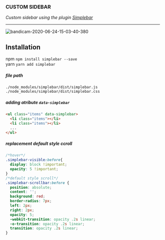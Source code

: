 ### CUSTOM SIDEBAR



*Custom sidebar using the plugin [Simplebar](https://github.com/Grsmto/simplebar)*

---
![bandicam-2020-06-24-15-03-40-380](https://user-images.githubusercontent.com/16353858/85553067-49ba8c00-b62c-11ea-9d4c-5ac458334327.gif)

## Installation <br>
npm `npm install simplebar --save` <br>
yarn `yarn add simplebar`

##### file path <br>
`./node_modules/simplebar/dist/simplebar.js` <br>
`./node_modules/simplebar/dist/simplebar.css`

##### adding atribute `data-simplebar`<br>
```html
<ul class="items" data-simplebar>
  <li class="items"></li>
  <li class="items"></li>
  ...
</ul>                   
```

##### replacement default style ccroll <br>
```css
/*hover*/
.simplebar-visible:before{
  display: block !important;
  opacity: 5 !important;
}
/*default style scroll*/
.simplebar-scrollbar:before {
  position: absolute;
  content: '';
  background: red;
  border-radius: 7px;
  left: 2px;
  right: 2px;
  opacity: 5;
  -webkit-transition: opacity .2s linear;
  -o-transition: opacity .2s linear;
  transition: opacity .2s linear;
}
```

